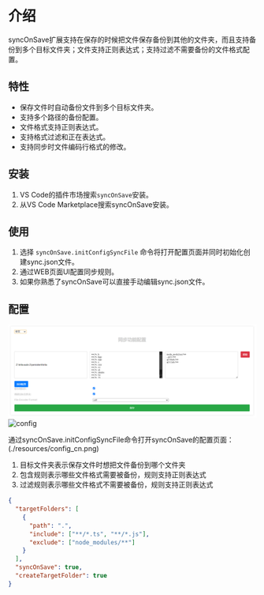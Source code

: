 # 介绍

syncOnSave扩展支持在保存的时候把文件保存备份到其他的文件夹，而且支持备份到多个目标文件夹；文件支持正则表达式；支持过滤不需要备份的文件格式配置。

## 特性

- 保存文件时自动备份文件到多个目标文件夹。
- 支持多个路径的备份配置。
- 文件格式支持正则表达式。
- 支持格式过滤和正在表达式。
- 支持同步时文件编码行格式的修改。

## 安装

1. VS Code的插件市场搜索`syncOnSave`安装。
2. 从VS Code Marketplace搜索syncOnSave安装。

## 使用
1. 选择 `syncOnSave.initConfigSyncFile` 命令将打开配置页面并同时初始化创建sync.json文件。
2. 通过WEB页面UI配置同步规则。
3. 如果你熟悉了syncOnSave可以直接手动编辑sync.json文件。

## 配置
![配置](resources/config_cn.png)
<img alt="config" src = 'https://cdn.jsdelivr.net/gh/voipke/syncOnSave/resources/config_cn.png' >


通过syncOnSave.initConfigSyncFile命令打开syncOnSave的配置页面：(./resources/config_cn.png)
1. 目标文件夹表示保存文件时想把文件备份到哪个文件夹
2. 包含规则表示哪些文件格式需要被备份，规则支持正则表达式
3. 过滤规则表示哪些文件格式不需要被备份，规则支持正则表达式

```json
{
  "targetFolders": [
    {
      "path": ".",
      "include": ["**/*.ts", "**/*.js"],
      "exclude": ["node_modules/**"]
    }
  ],
  "syncOnSave": true,
  "createTargetFolder": true
}